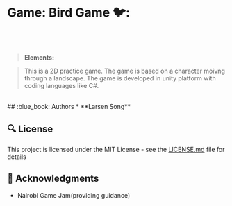 # Game: Bird Game 🐦:

<br>

<div>
  <a href="https://github.com/larsensong/alx-low_level_programming">
    
  </a>
</div>

<br>

>  **Elements:**

> This is a 2D practice game. The game is based on a character moivng through a landscape.
The game is developed in unity platform with coding languages like C#.

<br>
## :blue_book: Authors
* **Larsen Song** 

## :mag: License

This project is licensed under the MIT License - see the [LICENSE.md](https://github.com/larsensong/Bird_game/blob/master/LICENSE.md) file for details



## :mega: Acknowledgments

* Nairobi Game Jam(providing guidance)
